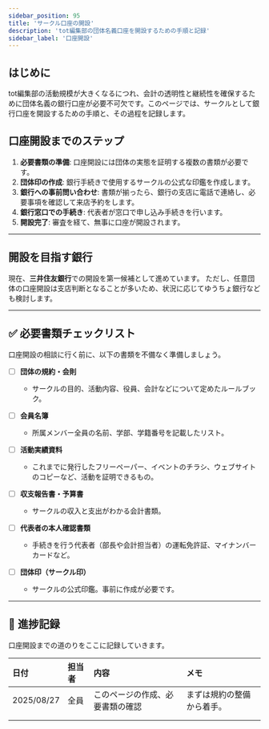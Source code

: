 ```yaml
---
sidebar_position: 95
title: 'サークル口座の開設'
description: 'tot編集部の団体名義口座を開設するための手順と記録'
sidebar_label: '口座開設'
---
```


## はじめに

tot編集部の活動規模が大きくなるにつれ、会計の透明性と継続性を確保するために団体名義の銀行口座が必要不可欠です。このページでは、サークルとして銀行口座を開設するための手順と、その過程を記録します。

## 口座開設までのステップ

1.  **必要書類の準備**: 口座開設には団体の実態を証明する複数の書類が必要です。
2.  **団体印の作成**: 銀行手続きで使用するサークルの公式な印鑑を作成します。
3.  **銀行への事前問い合わせ**: 書類が揃ったら、銀行の支店に電話で連絡し、必要事項を確認して来店予約をします。
4.  **銀行窓口での手続き**: 代表者が窓口で申し込み手続きを行います。
5.  **開設完了**: 審査を経て、無事に口座が開設されます。

---
## 開設を目指す銀行

現在、**三井住友銀行**での開設を第一候補として進めています。
ただし、任意団体の口座開設は支店判断となることが多いため、状況に応じてゆうちょ銀行なども検討します。

---
## ✅ 必要書類チェックリスト

口座開設の相談に行く前に、以下の書類を不備なく準備しましょう。

- [ ] **団体の規約・会則**
  - サークルの目的、活動内容、役員、会計などについて定めたルールブック。

- [ ] **会員名簿**
  - 所属メンバー全員の名前、学部、学籍番号を記載したリスト。

- [ ] **活動実績資料**
  - これまでに発行したフリーペーパー、イベントのチラシ、ウェブサイトのコピーなど、活動を証明できるもの。

- [ ] **収支報告書・予算書**
  - サークルの収入と支出がわかる会計書類。

- [ ] **代表者の本人確認書類**
  - 手続きを行う代表者（部長や会計担当者）の運転免許証、マイナンバーカードなど。

- [ ] **団体印（サークル印）**
  - サークルの公式印鑑。事前に作成が必要です。

---
## 📝 進捗記録

口座開設までの道のりをここに記録していきます。

| 日付 | 担当者 | 内容 | メモ |
| :--- | :--- | :--- | :--- |
| 2025/08/27 | 全員 | このページの作成、必要書類の確認 | まずは規約の整備から着手。 |
|            |        |                      |      |
|            |        |                      |      |